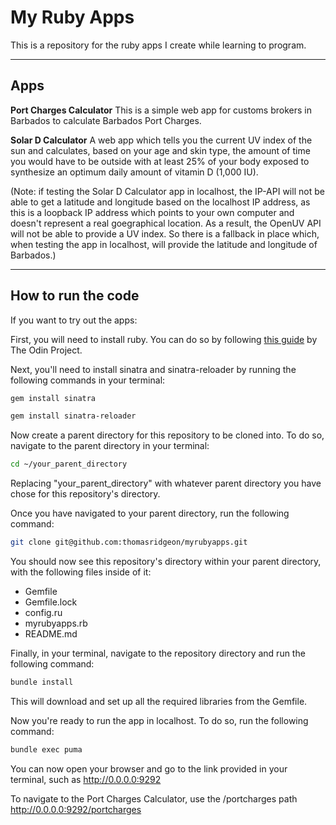 # My Ruby Apps

This is a repository for the ruby apps I create while learning to program.

---

## Apps

**Port Charges Calculator**
This is a simple web app for customs brokers in Barbados to calculate Barbados Port Charges.

**Solar D Calculator**
A web app which tells you the current UV index of the sun and calculates, based on your age and skin type, the amount of time you would have to be outside with at least 25% of your body exposed to synthesize an optimum daily amount of vitamin D (1,000 IU). 

(Note: if testing the Solar D Calculator app in localhost, the IP-API will not be able to get a latitude and longitude based on the localhost IP address, as this is a loopback IP address which points to your own computer and doesn't represent a real goegraphical location. As a result, the OpenUV API will not be able to provide a UV index. So there is a fallback in place which, when testing the app in localhost, will provide the latitude and longitude of Barbados.)

---

## How to run the code

If you want to try out the apps:

First, you will need to install ruby. You can do so by following [this guide](https://www.theodinproject.com/lessons/ruby-installing-ruby) by The Odin Project.

Next, you'll need to install sinatra and sinatra-reloader by running the following commands in your terminal:

```bash
gem install sinatra
```

```bash
gem install sinatra-reloader
```

Now create a parent directory for this repository to be cloned into. To do so, navigate to the parent directory in your terminal:

```bash
cd ~/your_parent_directory
```

Replacing "your_parent_directory" with whatever parent directory you have chose for this repository's directory.

Once you have navigated to your parent directory, run the following command:

```bash
git clone git@github.com:thomasridgeon/myrubyapps.git
```

You should now see this repository's directory within your parent directory, with the following files inside of it:
* Gemfile
* Gemfile.lock
* config.ru
* myrubyapps.rb
* README.md

Finally, in your terminal, navigate to the repository directory and run the following command:

```bash
bundle install
```

This will download and set up all the required libraries from the Gemfile.

Now you're ready to run the app in localhost. To do so, run the following command:

```bash
bundle exec puma
```

You can now open your browser and go to the link provided in your terminal, such as http://0.0.0.0:9292 

To navigate to the Port Charges Calculator, use the /portcharges path http://0.0.0.0:9292/portcharges



